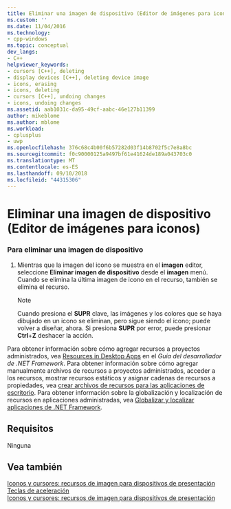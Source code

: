 ```yaml
---
title: Eliminar una imagen de dispositivo (Editor de imágenes para iconos) | Microsoft Docs
ms.custom: ''
ms.date: 11/04/2016
ms.technology:
- cpp-windows
ms.topic: conceptual
dev_langs:
- C++
helpviewer_keywords:
- cursors [C++], deleting
- display devices [C++], deleting device image
- icons, erasing
- icons, deleting
- cursors [C++], undoing changes
- icons, undoing changes
ms.assetid: aab1031c-da95-49cf-aabc-46e127b11399
author: mikeblome
ms.author: mblome
ms.workload:
- cplusplus
- uwp
ms.openlocfilehash: 376c68c4b00f6b57282d03f14b8702f5c7e8a8bc
ms.sourcegitcommit: f0c90000125a9497bf61e41624de189a043703c0
ms.translationtype: MT
ms.contentlocale: es-ES
ms.lasthandoff: 09/10/2018
ms.locfileid: "44315306"
---
```

# <a name="deleting-a-device-image-image-editor-for-icons"></a>Eliminar una imagen de dispositivo (Editor de imágenes para iconos)

### <a name="to-delete-a-device-image"></a>Para eliminar una imagen de dispositivo

1. Mientras que la imagen del icono se muestra en el **imagen** editor, seleccione **Eliminar imagen de dispositivo** desde el **imagen** menú. Cuando se elimina la última imagen de icono en el recurso, también se elimina el recurso.

   > [!NOTE]
   > Cuando presiona el **SUPR** clave, las imágenes y los colores que se haya dibujado en un icono se eliminan, pero sigue siendo el icono; puede volver a diseñar, ahora. Si presiona **SUPR** por error, puede presionar **Ctrl**+**Z** deshacer la acción.

Para obtener información sobre cómo agregar recursos a proyectos administrados, vea [Resources in Desktop Apps](/dotnet/framework/resources/index) en el *Guía del desarrollador de .NET Framework*. Para obtener información sobre cómo agregar manualmente archivos de recursos a proyectos administrados, acceder a los recursos, mostrar recursos estáticos y asignar cadenas de recursos a propiedades, vea [crear archivos de recursos para las aplicaciones de escritorio](/dotnet/framework/resources/creating-resource-files-for-desktop-apps). Para obtener información sobre la globalización y localización de recursos en aplicaciones administradas, vea [Globalizar y localizar aplicaciones de .NET Framework](/dotnet/standard/globalization-localization/index).

## <a name="requirements"></a>Requisitos

Ninguna

## <a name="see-also"></a>Vea también

[Iconos y cursores: recursos de imagen para dispositivos de presentación](../windows/icons-and-cursors-image-resources-for-display-devices-image-editor-for-icons.md)  
[Teclas de aceleración](../windows/accelerator-keys-image-editor-for-icons.md)  
[Iconos y cursores: recursos de imagen para dispositivos de presentación](../windows/icons-and-cursors-image-resources-for-display-devices-image-editor-for-icons.md)